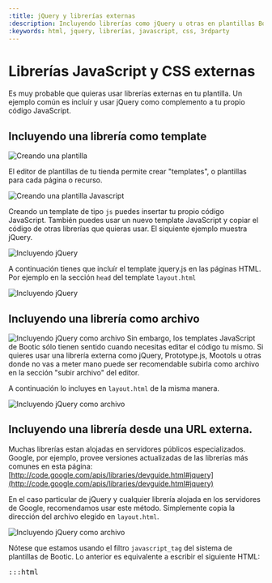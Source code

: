 ```yaml
---
:title: jQuery y librerías externas
:description: Incluyendo librerías como jQuery u otras en plantillas Bootic
:keywords: html, jquery, librerías, javascript, css, 3rdparty
---
```

# Librerías JavaScript y CSS externas

Es muy probable que quieras usar librerías externas en tu plantilla. Un ejemplo común es incluír y usar jQuery como complemento a tu propio código JavaScript.


## Incluyendo una librería como template

<img src="<%= img('/img/themes/create_template_1.png').url %>" alt="Creando una plantilla" />

El editor de plantillas de tu tienda permite crear "templates", o plantillas para cada página o recurso.

<img src="<%= img('/img/themes/create_template_2.png').url %>" alt="Creando una plantilla Javascript" />

Creando un template de tipo <code>js</code> puedes insertar tu propio código JavaScript. También puedes usar un nuevo template JavaScript y copiar el código de otras librerías que quieras usar. El siquiente ejemplo muestra jQuery.

<img src="<%= img('/img/themes/include_jquery_1.png').url %>" alt="Incluyendo jQuery" />

A continuación tienes que incluír el template jquery.js en las páginas HTML. Por ejemplo en la sección <code>head</code> del template <code>layout.html</code>

<img src="<%= img('/img/themes/include_jquery_2.png').url %>" alt="Incluyendo jQuery" />

## Incluyendo una librería como archivo

<div class="clearfix">  
<img src="<%= img('/img/themes/include_jquery_3.png').url %>" alt="Incluyendo jQuery como archivo" class="left" />
  Sin embargo, los templates JavaScript de Bootic sólo tienen sentido cuando necesitas editar el código tu mismo. Si quieres usar una librería externa como jQuery, Prototype.js, Mootols u otras donde no vas a meter mano puede ser recomendable subirla como archivo en la sección "subir archivo" del editor.
</div>

A continuación lo incluyes en <code>layout.html</code> de la misma manera.

<img src="<%= img('/img/themes/include_jquery_4.png').url %>" alt="Incluyendo jQuery como archivo" />


## Incluyendo una librería desde una URL externa.

Muchas librerías estan alojadas en servidores públicos especializados. Google, por ejemplo, provee versiones actualizadas de las librerías más comunes en esta página: [http://code.google.com/apis/libraries/devguide.html#jquery](http://code.google.com/apis/libraries/devguide.html#jquery)

En el caso particular de jQuery y cualquier librería alojada en los servidores de Google, recomendamos usar este método. Simplemente copia la dirección del archivo elegido en <code>layout.html</code>.

<img src="<%= img('/img/themes/include_jquery_5.png').url %>" alt="Incluyendo jQuery como archivo" />

Nótese que estamos usando el filtro <code>javascript_tag</code> del sistema de plantillas de Bootic. Lo anterior es equivalente a escribir el siguiente HTML:

<pre>:::html
<!-- incluir jquery desde Google --> 
<script src="https://ajax.googleapis.com/ajax/libs/jquery/1.5.2/jquery.min.js" 
type="text/javascript"></script> 
<!-- /jquery -->
</pre>


